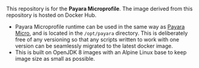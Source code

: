 This repository is for the **Payara Microprofile**. The image derived from this repository is hosted on Docker Hub.

* Payara Microprofile runtime can be used in the same way as [Payara Micro](https://hub.docker.com/r/payara/micro/), and is located in the `/opt/payara` directory. This is deliberately free of any versioning so that any scripts written to work with one version can be seamlessly migrated to the latest docker image.
* This is built on OpenJDK 8 images with an Alpine Linux base to keep image size as small as possible.
